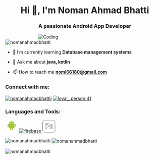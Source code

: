 <h1 align="center">Hi 👋, I'm Noman Ahmad Bhatti</h1>
<h3 align="center">A passionate Android App Developer</h3>
<img align="right" alt="Coding" width="400" src="https://i.pinimg.com/originals/df/47/ee/df47ee3e5df1f4abcc0766585b493ba3.jpg">
<p align="left"> <img src="https://komarev.com/ghpvc/?username=nomanahmadbhatti&label=Profile%20views&color=0e75b6&style=flat" alt="nomanahmadbhatti" /> </p>

- 🌱 I’m currently learning **Database management systems**

- 💬 Ask me about **java, kotlin**

- 📫 How to reach me **nomi66180@gmail.com**

<h3 align="left">Connect with me:</h3>
<p align="left">
<a href="https://fb.com/nomanahmadbhattii" target="blank"><img align="center" src="https://raw.githubusercontent.com/rahuldkjain/github-profile-readme-generator/master/src/images/icons/Social/facebook.svg" alt="nomanahmadbhattii" height="30" width="40" /></a>
<a href="https://instagram.com/loyal_.person.41" target="blank"><img align="center" src="https://raw.githubusercontent.com/rahuldkjain/github-profile-readme-generator/master/src/images/icons/Social/instagram.svg" alt="loyal_.person.41" height="30" width="40" /></a>
</p>

<h3 align="left">Languages and Tools:</h3>
<p align="left"> <a href="https://developer.android.com" target="_blank" rel="noreferrer"> <img src="https://raw.githubusercontent.com/devicons/devicon/master/icons/android/android-original-wordmark.svg" alt="android" width="40" height="40"/> </a> <a href="https://firebase.google.com/" target="_blank" rel="noreferrer"> <img src="https://www.vectorlogo.zone/logos/firebase/firebase-icon.svg" alt="firebase" width="40" height="40"/> </a> <a href="https://www.photoshop.com/en" target="_blank" rel="noreferrer"> <img src="https://raw.githubusercontent.com/devicons/devicon/master/icons/photoshop/photoshop-line.svg" alt="photoshop" width="40" height="40"/> </a> </p>

<p><img align="left" src="https://github-readme-stats.vercel.app/api/top-langs?username=nomanahmadbhatti&show_icons=true&locale=en&layout=compact" alt="nomanahmadbhatti" /></p>

<p>&nbsp;<img align="center" src="https://github-readme-stats.vercel.app/api?username=nomanahmadbhatti&show_icons=true&locale=en" alt="nomanahmadbhatti" /></p>

<p><img align="center" src="https://github-readme-streak-stats.herokuapp.com/?user=nomanahmadbhatti&" alt="nomanahmadbhatti" /></p>
